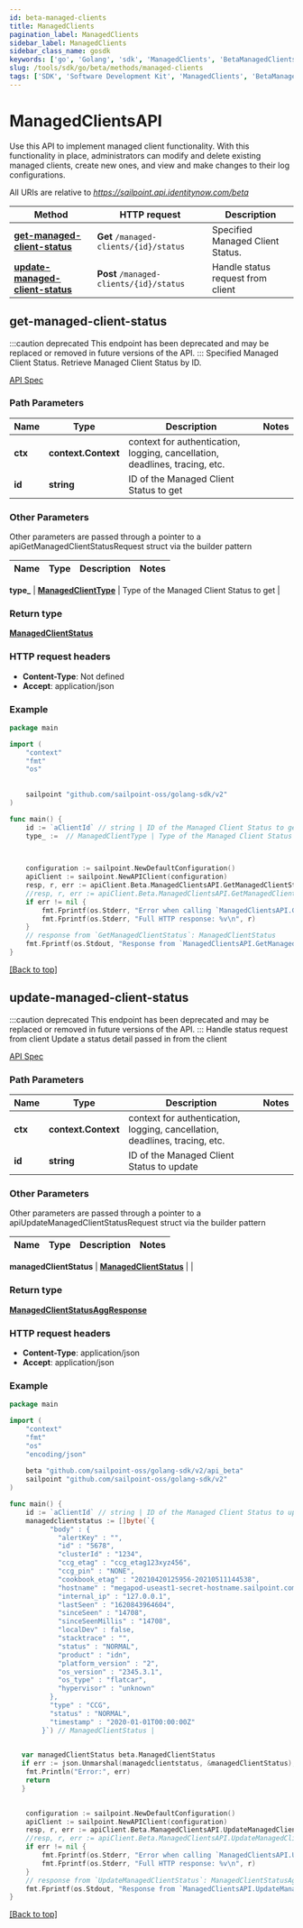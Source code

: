 ```yaml
---
id: beta-managed-clients
title: ManagedClients
pagination_label: ManagedClients
sidebar_label: ManagedClients
sidebar_class_name: gosdk
keywords: ['go', 'Golang', 'sdk', 'ManagedClients', 'BetaManagedClients'] 
slug: /tools/sdk/go/beta/methods/managed-clients
tags: ['SDK', 'Software Development Kit', 'ManagedClients', 'BetaManagedClients']
---
```


# ManagedClientsAPI
  Use this API to implement managed client functionality. 
With this functionality in place, administrators can modify and delete existing managed clients, create new ones, and view and make changes to their log configurations.
 
All URIs are relative to *https://sailpoint.api.identitynow.com/beta*

Method | HTTP request | Description
------------- | ------------- | -------------
[**get-managed-client-status**](#get-managed-client-status) | **Get** `/managed-clients/{id}/status` | Specified Managed Client Status.
[**update-managed-client-status**](#update-managed-client-status) | **Post** `/managed-clients/{id}/status` | Handle status request from client


## get-managed-client-status
:::caution deprecated 
This endpoint has been deprecated and may be replaced or removed in future versions of the API.
:::
Specified Managed Client Status.
Retrieve Managed Client Status by ID.

[API Spec](https://developer.sailpoint.com/docs/api/beta/get-managed-client-status)

### Path Parameters


Name | Type | Description  | Notes
------------- | ------------- | ------------- | -------------
**ctx** | **context.Context** | context for authentication, logging, cancellation, deadlines, tracing, etc.
**id** | **string** | ID of the Managed Client Status to get | 

### Other Parameters

Other parameters are passed through a pointer to a apiGetManagedClientStatusRequest struct via the builder pattern


Name | Type | Description  | Notes
------------- | ------------- | ------------- | -------------

 **type_** | [**ManagedClientType**](../models/managed-client-type) | Type of the Managed Client Status to get | 

### Return type

[**ManagedClientStatus**](../models/managed-client-status)

### HTTP request headers

- **Content-Type**: Not defined
- **Accept**: application/json

### Example

```go
package main

import (
	"context"
	"fmt"
	"os"
   
    
	sailpoint "github.com/sailpoint-oss/golang-sdk/v2"
)

func main() {
    id := `aClientId` // string | ID of the Managed Client Status to get # string | ID of the Managed Client Status to get
    type_ :=  // ManagedClientType | Type of the Managed Client Status to get # ManagedClientType | Type of the Managed Client Status to get

  

	configuration := sailpoint.NewDefaultConfiguration()
	apiClient := sailpoint.NewAPIClient(configuration)
    resp, r, err := apiClient.Beta.ManagedClientsAPI.GetManagedClientStatus(context.Background(), id).Type_(type_).Execute()
	//resp, r, err := apiClient.Beta.ManagedClientsAPI.GetManagedClientStatus(context.Background(), id).Type_(type_).Execute()
	if err != nil {
		fmt.Fprintf(os.Stderr, "Error when calling `ManagedClientsAPI.GetManagedClientStatus``: %v\n", err)
		fmt.Fprintf(os.Stderr, "Full HTTP response: %v\n", r)
	}
	// response from `GetManagedClientStatus`: ManagedClientStatus
	fmt.Fprintf(os.Stdout, "Response from `ManagedClientsAPI.GetManagedClientStatus`: %v\n", resp)
}
```

[[Back to top]](#)

## update-managed-client-status
:::caution deprecated 
This endpoint has been deprecated and may be replaced or removed in future versions of the API.
:::
Handle status request from client
Update a status detail passed in from the client

[API Spec](https://developer.sailpoint.com/docs/api/beta/update-managed-client-status)

### Path Parameters


Name | Type | Description  | Notes
------------- | ------------- | ------------- | -------------
**ctx** | **context.Context** | context for authentication, logging, cancellation, deadlines, tracing, etc.
**id** | **string** | ID of the Managed Client Status to update | 

### Other Parameters

Other parameters are passed through a pointer to a apiUpdateManagedClientStatusRequest struct via the builder pattern


Name | Type | Description  | Notes
------------- | ------------- | ------------- | -------------

 **managedClientStatus** | [**ManagedClientStatus**](../models/managed-client-status) |  | 

### Return type

[**ManagedClientStatusAggResponse**](../models/managed-client-status-agg-response)

### HTTP request headers

- **Content-Type**: application/json
- **Accept**: application/json

### Example

```go
package main

import (
	"context"
	"fmt"
	"os"
    "encoding/json"
    
    beta "github.com/sailpoint-oss/golang-sdk/v2/api_beta"
	sailpoint "github.com/sailpoint-oss/golang-sdk/v2"
)

func main() {
    id := `aClientId` // string | ID of the Managed Client Status to update # string | ID of the Managed Client Status to update
    managedclientstatus := []byte(`{
          "body" : {
            "alertKey" : "",
            "id" : "5678",
            "clusterId" : "1234",
            "ccg_etag" : "ccg_etag123xyz456",
            "ccg_pin" : "NONE",
            "cookbook_etag" : "20210420125956-20210511144538",
            "hostname" : "megapod-useast1-secret-hostname.sailpoint.com",
            "internal_ip" : "127.0.0.1",
            "lastSeen" : "1620843964604",
            "sinceSeen" : "14708",
            "sinceSeenMillis" : "14708",
            "localDev" : false,
            "stacktrace" : "",
            "status" : "NORMAL",
            "product" : "idn",
            "platform_version" : "2",
            "os_version" : "2345.3.1",
            "os_type" : "flatcar",
            "hypervisor" : "unknown"
          },
          "type" : "CCG",
          "status" : "NORMAL",
          "timestamp" : "2020-01-01T00:00:00Z"
        }`) // ManagedClientStatus | 

  
   var managedClientStatus beta.ManagedClientStatus
   if err := json.Unmarshal(managedclientstatus, &managedClientStatus); err != nil {
    fmt.Println("Error:", err)
    return
   }
  

	configuration := sailpoint.NewDefaultConfiguration()
	apiClient := sailpoint.NewAPIClient(configuration)
    resp, r, err := apiClient.Beta.ManagedClientsAPI.UpdateManagedClientStatus(context.Background(), id).ManagedClientStatus(managedClientStatus).Execute()
	//resp, r, err := apiClient.Beta.ManagedClientsAPI.UpdateManagedClientStatus(context.Background(), id).ManagedClientStatus(managedClientStatus).Execute()
	if err != nil {
		fmt.Fprintf(os.Stderr, "Error when calling `ManagedClientsAPI.UpdateManagedClientStatus``: %v\n", err)
		fmt.Fprintf(os.Stderr, "Full HTTP response: %v\n", r)
	}
	// response from `UpdateManagedClientStatus`: ManagedClientStatusAggResponse
	fmt.Fprintf(os.Stdout, "Response from `ManagedClientsAPI.UpdateManagedClientStatus`: %v\n", resp)
}
```

[[Back to top]](#)

